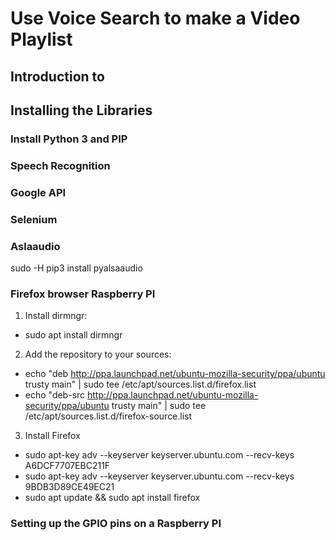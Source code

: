 # Use Voice Search to make a Video Playlist

## Introduction to 

## Installing the Libraries

### Install Python 3 and PIP

### Speech Recognition

### Google API 

### Selenium

### Aslaaudio

sudo -H pip3 install pyalsaaudio

### Firefox browser Raspberry PI

1. Install dirmngr:	<br/>	
- sudo apt install dirmngr <br/>

2. Add the repository to your sources: <br/>
- echo "deb http://ppa.launchpad.net/ubuntu-mozilla-security/ppa/ubuntu trusty main" | sudo tee /etc/apt/sources.list.d/firefox.list <br/>
- echo "deb-src http://ppa.launchpad.net/ubuntu-mozilla-security/ppa/ubuntu trusty main" | sudo tee /etc/apt/sources.list.d/firefox-source.list <br/>

3. Install Firefox <br/>
- sudo apt-key adv --keyserver keyserver.ubuntu.com --recv-keys A6DCF7707EBC211F <br/>
- sudo apt-key adv --keyserver keyserver.ubuntu.com --recv-keys 9BDB3D89CE49EC21 <br/>
- sudo apt update && sudo apt install firefox <br/>

### Setting up the GPIO pins on a Raspberry PI

